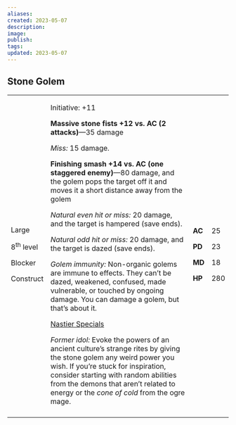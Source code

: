 ```yaml
---
aliases: 
created: 2023-05-07
description: 
image: 
publish: 
tags: 
updated: 2023-05-07
---
```


## Stone Golem

<table>
<colgroup>
<col style="width: 16%" />
<col style="width: 71%" />
<col style="width: 5%" />
<col style="width: 6%" />
</colgroup>
<tbody>
<tr class="odd">
<td><p>Large</p>
<p>8<sup>th</sup> level</p>
<p>Blocker</p>
<p>Construct</p></td>
<td><p>Initiative: +11</p>
<p><strong>Massive stone fists +12 vs. AC (2 attacks)</strong>—35
damage</p>
<p><em>Miss:</em> 15 damage.</p>
<p><strong>Finishing smash +14 vs. AC (one staggered enemy)</strong>—80
damage, and the golem pops the target off it and moves it a short
distance away from the golem</p>
<p><em>Natural even hit or miss:</em> 20 damage, and the target is
hampered (save ends).</p>
<p><em>Natural odd hit or miss:</em> 20 damage, and the target is dazed
(save ends).</p>
<p><em>Golem immunity:</em> Non-organic golems are immune to effects.
They can’t be dazed, weakened, confused, made vulnerable, or touched by
ongoing damage. You can damage a golem, but that’s about it.</p>
<p><u>Nastier Specials</u></p>
<p><em>Former idol:</em> Evoke the powers of an ancient culture’s
strange rites by giving the stone golem any weird power you wish. If
you’re stuck for inspiration, consider starting with random abilities
from the demons that aren’t related to energy or the <em>cone of
cold</em> from the ogre mage.</p></td>
<td><p><strong>AC</strong></p>
<p><strong>PD</strong></p>
<p><strong>MD</strong></p>
<p><strong>HP</strong></p></td>
<td><p>25</p>
<p>23</p>
<p>18</p>
<p>280</p></td>
</tr>
<tr class="even">
<td></td>
<td></td>
<td></td>
<td></td>
</tr>
</tbody>
</table>

